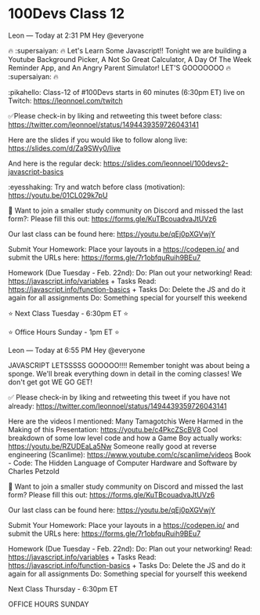 # 100Devs Class 12

Leon — Today at 2:31 PM
Hey @everyone

🔥 :supersaiyan: 🔥 Let's Learn Some Javascript!! Tonight we are building a Youtube Background Picker, A Not So Great Calculator, A Day Of The Week Reminder App, and An Angry Parent Simulator! LET'S GOOOOOOO 🔥 :supersaiyan: 🔥

:pikahello:  Class-12 of #100Devs starts in 60 minutes (6:30pm ET) live on Twitch: https://leonnoel.com/twitch


✅Please check-in by liking and retweeting this tweet before class: https://twitter.com/leonnoel/status/1494439359726043141


Here are the slides if you would like to follow along live: https://slides.com/d/Za9SWy0/live

And here is the regular deck: https://slides.com/leonnoel/100devs2-javascript-basics

:eyesshaking: Try and watch before class (motivation): https://youtu.be/01CL029k7pU


🚨   Want to join a smaller study community on Discord and missed the last form?: Please fill this out: https://forms.gle/KuTBcouadvaJtUVz6

Our last class can be found here: https://youtu.be/qEj0pXGVwjY

Submit Your Homework:
Place your layouts in a https://codepen.io/ and submit the URLs here: https://forms.gle/7r1obfquRuih9BEu7

Homework (Due Tuesday - Feb. 22nd):
Do: Plan out your networking!
Read: https://javascript.info/variables + Tasks
Read: https://javascript.info/function-basics + Tasks
Do: Delete the JS and do it again for all assignments
Do: Something special for yourself this weekend

⭐  Next Class Tuesday - 6:30pm ET   ⭐ 
 
⭐  Office Hours Sunday - 1pm ET  ⭐ 





Leon — Today at 6:55 PM
Hey @everyone 

JAVASCRIPT LETSSSSS GOOOOO!!!! Remember tonight was about being a sponge. We'll break everything down in detail in the coming classes! We don't get got WE GO GET! 


 ✅  Please check-in by liking and retweeting this tweet if you have not already: https://twitter.com/leonnoel/status/1494439359726043141

Here are the videos I mentioned:
Many Tamagotchis Were Harmed in the Making of this Presentation: https://youtu.be/c4PkcZScBV8
Cool breakdown of some low level code and how a Game Boy actually works: https://youtu.be/RZUDEaLa5Nw
Someone really good at reverse engineering (Scanlime): https://www.youtube.com/c/scanlime/videos
Book - Code: The Hidden Language of Computer Hardware and Software
by Charles Petzold

 🚨  Want to join a smaller study community on Discord and missed the last form? Please fill this out: https://forms.gle/KuTBcouadvaJtUVz6

Our last class can be found here: https://youtu.be/qEj0pXGVwjY

Submit Your Homework:
Place your layouts in a https://codepen.io/ and submit the URLs here: https://forms.gle/7r1obfquRuih9BEu7

Homework (Due Tuesday - Feb. 22nd):
Do: Plan out your networking!
Read: https://javascript.info/variables + Tasks
Read: https://javascript.info/function-basics + Tasks
Do: Delete the JS and do it again for all assignments
Do: Something special for yourself this weekend


 Next Class Thursday - 6:30pm ET

 OFFICE HOURS SUNDAY 

